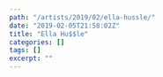 ```yaml
---
path: "/artists/2019/02/ella-hussle/"
date: "2019-02-05T21:58:02Z"
title: "Ella Hu$$le"
categories: []
tags: []
excerpt: ""
---
```


